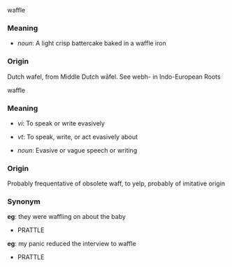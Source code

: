 waffle
### Meaning
+ _noun_: A light crisp battercake baked in a waffle iron

### Origin

Dutch wafel, from Middle Dutch wāfel. See webh- in Indo-European Roots

waffle
### Meaning
+ _vi_: To speak or write evasively
+ _vt_: To speak, write, or act evasively about

+ _noun_: Evasive or vague speech or writing

### Origin

Probably frequentative of obsolete waff, to yelp, probably of imitative origin

### Synonym

__eg__: they were waffling on about the baby

+ PRATTLE

__eg__: my panic reduced the interview to waffle

+ PRATTLE



